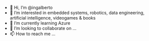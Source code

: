 - 👋 Hi, I’m @ingalberto
- 👀 I’m interested in embedded systems, robotics, data engineering, artificial intelligence, videogames & books
- 🌱 I’m currently learning Azure
- 💞️ I’m looking to collaborate on ...
- 📫 How to reach me ...

<!---
ingalberto/ingalberto is a ✨ special ✨ repository because its `README.md` (this file) appears on your GitHub profile.
You can click the Preview link to take a look at your changes.
--->
